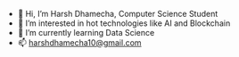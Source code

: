 - 👋 Hi, I’m Harsh Dhamecha, Computer Science Student
- 👀 I’m interested in hot technologies like AI and Blockchain
- 🌱 I’m currently learning Data Science
- 📫 harshdhamecha10@gmail.com

<!---
harshdhamecha/harshdhamecha is a ✨ special ✨ repository because its `README.md` (this file) appears on your GitHub profile.
You can click the Preview link to take a look at your changes.
--->
